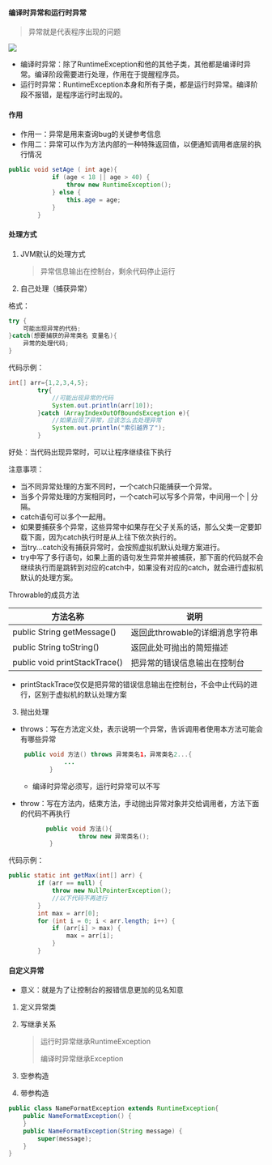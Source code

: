 #### 编译时异常和运行时异常

> 异常就是代表程序出现的问题

![](C:\gitcode\the-notes-of-itheima\Image\异常.png)

+ 编译时异常：除了RuntimeException和他的其他子类，其他都是编译时异常。编译阶段需要进行处理，作用在于提醒程序员。
+ 运行时异常：RuntimeException本身和所有子类，都是运行时异常。编译阶段不报错，是程序运行时出现的。

#### 作用

+ 作用一：异常是用来查询bug的关键参考信息
+ 作用二：异常可以作为方法内部的一种特殊返回值，以便通知调用者底层的执行情况

```java
public void setAge ( int age){
            if (age < 18 || age > 40) {
                throw new RuntimeException();
            } else {
                this.age = age;
            }
        }
```

#### 处理方式

1. JVM默认的处理方式

   > 异常信息输出在控制台，剩余代码停止运行

2. 自己处理（捕获异常）

格式：

```java
try {
    可能出现异常的代码;
}catch(想要捕获的异常类名 变量名){
    异常的处理代码;
}
```

代码示例：

```java
int[] arr={1,2,3,4,5};
        try{
            //可能出现异常的代码
            System.out.println(arr[10]);
        }catch (ArrayIndexOutOfBoundsException e){
            //如果出现了异常，应该怎么去处理异常
            System.out.println("索引越界了");
        }
```

好处：当代码出现异常时，可以让程序继续往下执行

注意事项：

+ 当不同异常处理的方案不同时，一个catch只能捕获一个异常。
+ 当多个异常处理的方案相同时，一个catch可以写多个异常，中间用一个 | 分隔。
+ catch语句可以多个一起用。
+ 如果要捕获多个异常，这些异常中如果存在父子关系的话，那么父类一定要卸载下面，因为catch执行时是从上往下依次执行的。
+ 当try...catch没有捕获异常时，会按照虚拟机默认处理方案进行。
+ try中写了多行语句，如果上面的语句发生异常并被捕获，那下面的代码就不会继续执行而是跳转到对应的catch中，如果没有对应的catch，就会进行虚拟机默认的处理方案。

Throwable的成员方法

| 方法名称                      | 说明                            |
| ----------------------------- | ------------------------------- |
| public String getMessage()    | 返回此throwable的详细消息字符串 |
| public String toString()      | 返回此处可抛出的简短描述        |
| public void printStackTrace() | 把异常的错误信息输出在控制台    |

+ printStackTrace仅仅是把异常的错误信息输出在控制台，不会中止代码的进行，区别于虚拟机的默认处理方案

3. 抛出处理

+ throws：写在方法定义处，表示说明一个异常，告诉调用者使用本方法可能会有哪些异常

  ```java
   public void 方法() throws 异常类名1，异常类名2...{
              ...
          }
  ```

  + 编译时异常必须写，运行时异常可以不写

+ throw：写在方法内，结束方法，手动抛出异常对象并交给调用者，方法下面的代码不再执行

  ```java
         public void 方法(){
                  throw new 异常类名();
          }
  ```

  

代码示例：

```java
public static int getMax(int[] arr) {
        if (arr == null) {
            throw new NullPointerException();
            //以下代码不再进行
        }
        int max = arr[0];
        for (int i = 0; i < arr.length; i++) {
            if (arr[i] > max) {
                max = arr[i];
            }
        }
```

#### 自定义异常

+ 意义：就是为了让控制台的报错信息更加的见名知意

1. 定义异常类

2. 写继承关系

   > 运行时异常继承RuntimeException
   >
   > 编译时异常继承Exception

3. 空参构造

4. 带参构造

```java
public class NameFormatException extends RuntimeException{
    public NameFormatException() {
    }
    public NameFormatException(String message) {
        super(message);
    }
}
```


